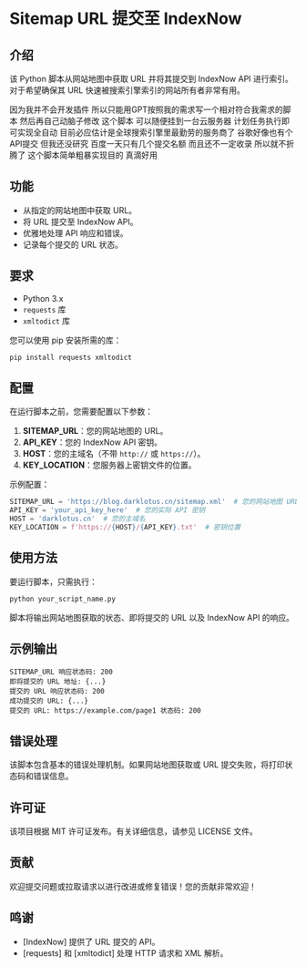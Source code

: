 # Sitemap URL 提交至 IndexNow

## 介绍

该 Python 脚本从网站地图中获取 URL 并将其提交到 IndexNow API 进行索引。对于希望确保其 URL 快速被搜索引擎索引的网站所有者非常有用。

因为我并不会开发插件 所以只能用GPT按照我的需求写一个相对符合我需求的脚本 然后再自己动脑子修改 这个脚本 可以随便挂到一台云服务器 计划任务执行即可实现全自动 目前必应估计是全球搜索引擎里最勤劳的服务商了 谷歌好像也有个API提交 但我还没研究 百度一天只有几个提交名额 而且还不一定收录 所以就不折腾了
这个脚本简单粗暴实现目的 真滴好用

## 功能

- 从指定的网站地图中获取 URL。
- 将 URL 提交至 IndexNow API。
- 优雅地处理 API 响应和错误。
- 记录每个提交的 URL 状态。

## 要求

- Python 3.x
- `requests` 库
- `xmltodict` 库

您可以使用 pip 安装所需的库：

```bash
pip install requests xmltodict
```

## 配置

在运行脚本之前，您需要配置以下参数：

1. **SITEMAP_URL**：您的网站地图的 URL。
2. **API_KEY**：您的 IndexNow API 密钥。
3. **HOST**：您的主域名（不带 `http://` 或 `https://`）。
4. **KEY_LOCATION**：您服务器上密钥文件的位置。

示例配置：

```python
SITEMAP_URL = 'https://blog.darklotus.cn/sitemap.xml'  # 您的网站地图 URL
API_KEY = 'your_api_key_here'  # 您的实际 API 密钥
HOST = 'darklotus.cn'  # 您的主域名
KEY_LOCATION = f'https://{HOST}/{API_KEY}.txt'  # 密钥位置
```

## 使用方法

要运行脚本，只需执行：

```bash
python your_script_name.py
```

脚本将输出网站地图获取的状态、即将提交的 URL 以及 IndexNow API 的响应。

## 示例输出

```
SITEMAP_URL 响应状态码: 200
即将提交的 URL 地址: {...}
提交的 URL 响应状态码: 200
成功提交的 URL: {...}
提交的 URL: https://example.com/page1 状态码: 200
```

## 错误处理

该脚本包含基本的错误处理机制。如果网站地图获取或 URL 提交失败，将打印状态码和错误信息。

## 许可证

该项目根据 MIT 许可证发布。有关详细信息，请参见 LICENSE 文件。

## 贡献

欢迎提交问题或拉取请求以进行改进或修复错误！您的贡献非常欢迎！

## 鸣谢

- [IndexNow] 提供了 URL 提交的 API。
- [requests] 和 [xmltodict] 处理 HTTP 请求和 XML 解析。